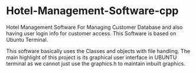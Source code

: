 # Hotel-Management-Software-cpp

Hotel Management Software For Managing Customer Database and also having user login info for customer access. This Software is based on Ubuntu Terminal.

This software basically uses the Classes and objects with file handling. The main highlight of this project is its graphical user interface in UBUNTU terminal as we cannot just use the graphics.h to maintain inbuilt graphics.
